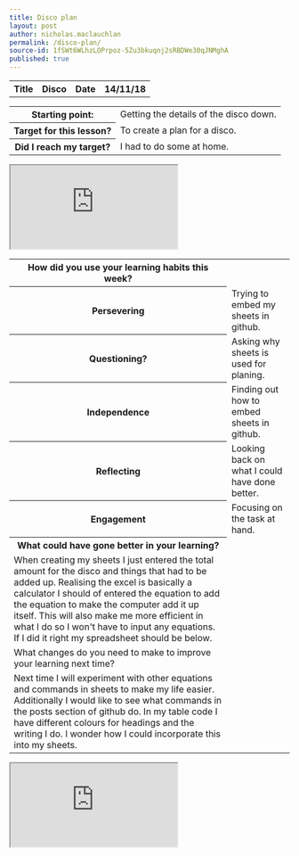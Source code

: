 ```yaml
---
title: Disco plan
layout: post
author: nicholas.maclauchlan
permalink: /disco-plan/
source-id: 1fSWt6WLhzLOPrpoz-5Zu3bkuqnj2sRBDWe30qJNMghA
published: true
---
```

<table>
  <tr>
    <th>Title</th>
    <th>Disco </th>
    <th>Date</th>
    <th>14/11/18</th>
  </tr>
</table>


<table>
  <tr>
    <th>Starting point:</th>
    <td>Getting the details of the disco down.</td>
  </tr>
  <tr>
    <th>Target for this lesson?</th>
    <td>To create a plan for a disco.</td>
  </tr>
  <tr>
    <th>Did I reach my target? </th>
    <td>I had to do some at home.</td>
  </tr>
</table>


<table>
  <tr>
    <th>How did you use your learning habits this week?</th>
    <td></td>
  </tr>
  <tr>
    <th>Persevering</th>
    <td>Trying to embed my sheets in github.</td>
  </tr>
  <tr>
    <th>Questioning?</th>
    <td>Asking why sheets is used for planing.</td>
  </tr>
  <tr>
    <th>Independence</th>
    <td>Finding out how to embed sheets in github.</td>
  </tr>
  <tr>
    <th>Reflecting</th>
    <td>Looking back on what I could have done better.</td>
  </tr>
  <tr>
    <th>Engagement</th>
    <td>Focusing on the task at hand.</td>
  </tr>
  <tr>
    <th>What could have gone better in your learning?</th>
    <td></td>
  </tr>
  <tr>
    <td>When creating my sheets I just entered the total amount for the disco and things that had to be added up. Realising the excel is basically a calculator I should of entered the equation to add the equation to make the computer add it up itself. This will also make me more efficient in what I do so I won't have to input any equations. If I did it right my spreadsheet should be below. </td>
    <iframe src="https://docs.google.com/spreadsheets/d/e/2PACX-1vSjCqZ5MDqZ4g_KpAmsBu4JpS31gxkn2grivnQp1Bl2A8LSDGOCHVzm-NG_fPE9ZULd5G0kMGPahm-2/pubhtml?widget=true&amp;headers=false"></iframe>

  </tr>
  <tr>
    <td>What changes do you need to make to improve your learning next time?</td>
    <td></td>
  </tr>
  <tr>
    <td>Next time I will experiment with other equations and commands in sheets to make my life easier. Additionally I would like to see what commands in the posts section of github do. In my table code I have different colours for headings and the writing I do. I wonder how I could incorporate this into my sheets.</td>
    <td></td>
  </tr>
</table>


<iframe src="https://docs.google.com/spreadsheets/d/e/2PACX-1vSjCqZ5MDqZ4g_KpAmsBu4JpS31gxkn2grivnQp1Bl2A8LSDGOCHVzm-NG_fPE9ZULd5G0kMGPahm-2/pubhtml?widget=true&amp;headers=false"></iframe>

